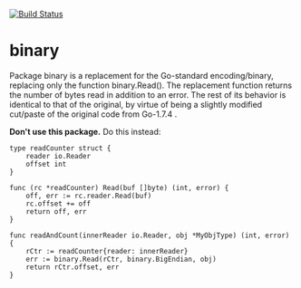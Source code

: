 [![Build Status](https://travis-ci.org/sayotte/binary.svg?branch=master)](https://travis-ci.org/sayotte/binary)

# binary
Package binary is a replacement for the Go-standard encoding/binary, replacing only the function binary.Read(). The replacement function returns the number of bytes read in addition to an error. The rest of its behavior is identical to that of the original, by virtue of being a slightly modified cut/paste of the original code from Go-1.7.4 .

**Don't use this package.** Do this instead:
```
type readCounter struct {
    reader io.Reader
    offset int
}

func (rc *readCounter) Read(buf []byte) (int, error) {
    off, err := rc.reader.Read(buf)
    rc.offset += off
    return off, err
}

func readAndCount(innerReader io.Reader, obj *MyObjType) (int, error) {
    rCtr := readCounter{reader: innerReader}
    err := binary.Read(rCtr, binary.BigEndian, obj)
    return rCtr.offset, err
}
```
